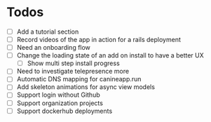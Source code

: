 # Todos
- [ ] Add a tutorial section
- [ ] Record videos of the app in action for a rails deployment
- [ ] Need an onboarding flow
- [ ] Change the loading state of an add on install to have a better UX
  - [ ] Show multi step install progress
- [ ] Need to investigate telepresence more
- [ ] Automatic DNS mapping for canineapp.run
- [ ] Add skeleton animations for async view models
- [ ] Support login without Github
- [ ] Support organization projects
- [ ] Support dockerhub deployments
